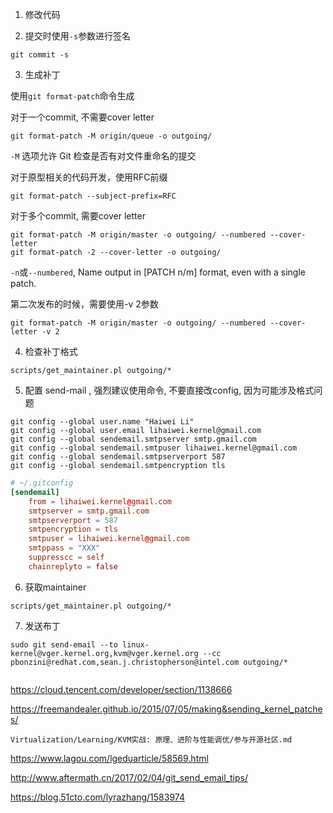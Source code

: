 
1. 修改代码



2. 提交时使用`-s`参数进行签名

```
git commit -s
```

3. 生成补丁

使用`git format-patch`命令生成

对于一个commit, 不需要cover letter

```
git format-patch -M origin/queue -o outgoing/
```

`-M` 选项允许 Git 检查是否有对文件重命名的提交

对于原型相关的代码开发，使用RFC前缀

```
git format-patch --subject-prefix=RFC
```

对于多个commit, 需要cover letter

```
git format-patch -M origin/master -o outgoing/ --numbered --cover-letter
git format-patch -2 --cover-letter -o outgoing/
```

`-n`或`--numbered`, Name output in [PATCH n/m] format, even with a single patch.

第二次发布的时候，需要使用-v 2参数

```
git format-patch -M origin/master -o outgoing/ --numbered --cover-letter -v 2
```

4. 检查补丁格式

```
scripts/get_maintainer.pl outgoing/*
```

5. 配置 send-mail , 强烈建议使用命令, 不要直接改config, 因为可能涉及格式问题

```
git config --global user.name "Haiwei Li"
git config --global user.email lihaiwei.kernel@gmail.com
git config --global sendemail.smtpserver smtp.gmail.com
git config --global sendemail.smtpuser lihaiwei.kernel@gmail.com
git config --global sendemail.smtpserverport 587
git config --global sendemail.smtpencryption tls
```

```conf
# ~/.gitconfig
[sendemail]
	from = lihaiwei.kernel@gmail.com
	smtpserver = smtp.gmail.com
	smtpserverport = 587
	smtpencryption = tls
	smtpuser = lihaiwei.kernel@gmail.com
	smtppass = "XXX"
	suppresscc = self
	chainreplyto = false
```

6. 获取maintainer

```
scripts/get_maintainer.pl outgoing/*
```

7. 发送布丁

```
sudo git send-email --to linux-kernel@vger.kernel.org,kvm@vger.kernel.org --cc pbonzini@redhat.com,sean.j.christopherson@intel.com outgoing/*


```

https://cloud.tencent.com/developer/section/1138666

https://freemandealer.github.io/2015/07/05/making&sending_kernel_patches/

`Virtualization/Learning/KVM实战: 原理、进阶与性能调优/参与开源社区.md`

https://www.lagou.com/lgeduarticle/58569.html

http://www.aftermath.cn/2017/02/04/git_send_email_tips/

https://blog.51cto.com/lyrazhang/1583974


